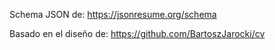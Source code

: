 Schema JSON de: 
https://jsonresume.org/schema

Basado en el diseño de:
https://github.com/BartoszJarocki/cv